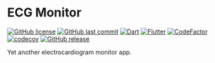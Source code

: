 # ECG Monitor

[![GitHub license](https://img.shields.io/github/license/ccxxxi/ecg_monitor)](LICENSE)
[![GitHub last commit](https://img.shields.io/github/last-commit/ccxxxi/ecg_monitor)](https://github.com/CCXXXI/ecg_monitor/commits)
[![Dart](https://img.shields.io/badge/Dart-0175C2?logo=dart)](https://dart.dev)
[![Flutter](https://img.shields.io/badge/Flutter-02569B?logo=flutter)](https://flutter.dev)
[![CodeFactor](https://www.codefactor.io/repository/github/ccxxxi/ecg_monitor/badge)](https://www.codefactor.io/repository/github/ccxxxi/ecg_monitor)
[![codecov](https://codecov.io/gh/CCXXXI/ecg_monitor/branch/main/graph/badge.svg?token=S4lx2P25rr)](https://codecov.io/gh/CCXXXI/ecg_monitor)
[![GitHub release](https://img.shields.io/github/v/release/ccxxxi/ecg_monitor)](https://github.com/CCXXXI/ecg_monitor/releases)

Yet another electrocardiogram monitor app.
